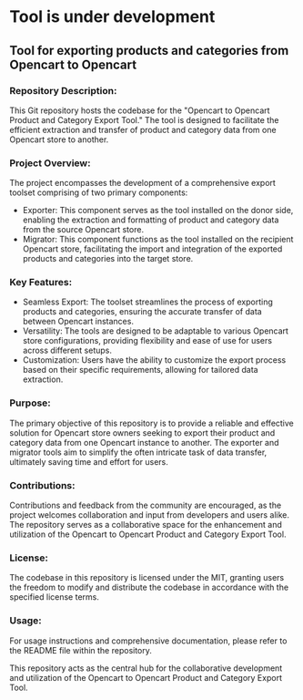 # Tool is under development

## Tool for exporting products and categories from Opencart to Opencart

### Repository Description:

This Git repository hosts the codebase for the "Opencart to Opencart Product and Category Export Tool." The tool is designed to facilitate the efficient extraction and transfer of product and category data from one Opencart store to another.

### Project Overview:

The project encompasses the development of a comprehensive export toolset comprising of two primary components:

- Exporter: This component serves as the tool installed on the donor side, enabling the extraction and formatting of product and category data from the source Opencart store.
- Migrator: This component functions as the tool installed on the recipient Opencart store, facilitating the import and integration of the exported products and categories into the target store.

### Key Features:

- Seamless Export: The toolset streamlines the process of exporting products and categories, ensuring the accurate transfer of data between Opencart instances.
- Versatility: The tools are designed to be adaptable to various Opencart store configurations, providing flexibility and ease of use for users across different setups.
- Customization: Users have the ability to customize the export process based on their specific requirements, allowing for tailored data extraction.

### Purpose:
The primary objective of this repository is to provide a reliable and effective solution for Opencart store owners seeking to export their product and category data from one Opencart instance to another. The exporter and migrator tools aim to simplify the often intricate task of data transfer, ultimately saving time and effort for users.

### Contributions:
Contributions and feedback from the community are encouraged, as the project welcomes collaboration and input from developers and users alike. The repository serves as a collaborative space for the enhancement and utilization of the Opencart to Opencart Product and Category Export Tool.

### License:
The codebase in this repository is licensed under the MIT, granting users the freedom to modify and distribute the codebase in accordance with the specified license terms.

### Usage:
For usage instructions and comprehensive documentation, please refer to the README file within the repository.

This repository acts as the central hub for the collaborative development and utilization of the Opencart to Opencart Product and Category Export Tool.